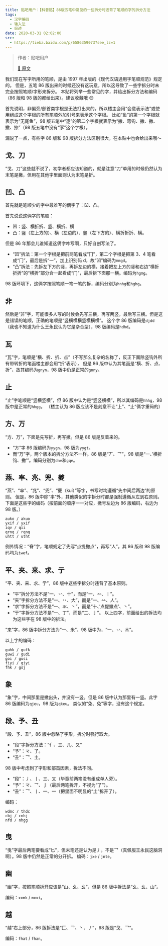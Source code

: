 ```yaml
---
title: 贴吧用户：【科普贴】86版五笔中常见的一些拆分时违背了笔顺的字的拆分方法
tags:
  - 汉字编码
  - 输入法
  - 综述
date: 2020-03-31 02:02:00
src: 
  - https://tieba.baidu.com/p/6586359073?see_lz=1
---
```


> 作者：贴吧用户
> 
> [:link: 原文](https://tieba.baidu.com/p/6586359073?see_lz=1)

我们现在写字所用的笔顺，是由 1997 年出版的《现代汉语通用字笔顺规范》规定的。
但是，五笔 86 版出来的时候还没有这玩意，所以这导致了一些字拆分时未完全按照笔顺/字形来拆分。
本贴将列举一些常见的字，并给出拆分方法和编码（86 版和 98 版的都给出来）。建议收藏哦 😊

首先说明，非偏旁/部首类字根是无法打出来的，所以楼主会用“会意表示法”或使用组成这个字根的所有笔顺外加引号来表示这个字根。
比如“鱼”的第一个字根就表示为“无尾鱼”，98 版五笔中“逐”的第二个字根就表示为“撇、弯钩、撇、撇、撇、捺”（98 版五笔中没有“豕”这个字根）。

漏说了一点，有些字 86 版和 98 版拆分方法区别很大，在本贴中也会给出来哦～

## 戈、刀

“戈、刀”这些就不说了，初学者都应该知道的，就是注意“刀”单用的时候仍然认为末笔是撇，但用在其他字里面则认为末笔是折。

## 凹、凸

首先就是笔顺少的字中最难写的俩字了：凹、凸。

首先说说这俩字的笔顺：

- 凹：竖、横折折、竖、横折、横
- 凸：竖（左上方的）、横（左边的）、竖（左下方的）、横折折折、横。

但是 86 年那会儿谁知道这俩字咋写啊，只好自创写法了。

- “凹”拆法：第一个字根是把前两笔看成“冂”，第二个字根是把第 3、4 笔看成“冂”，最后是拆“一”，加上识别码 d，故“凹”编码为`mmgd`。
- “凸”拆法：先拆左下方的竖，再拆左边的横，接着把左上方的竖和右边“横折折折”的“横折”部分合一起看成“冂”，最后拆下面那一横。编码为`hgmg`。

98 版环境下，这俩字按照笔顺一笔一笔的拆，编码分别为`hnhg`和`hghg`。

## 非

然后是“非”字，可能很多人写的时候会先写三横，再写两竖，最后写三横。但是这是错误的笔顺，正确的笔顺是“竖横横横竖横横横”。
这个字 86 版编码是`djdd`（我也不知道为什么王永民认为它是杂合型），98 版编码是`hdhd`。

## 瓦

“瓦”字，笔顺是“横、折、折、点”（不写那么复杂的名称了，反正下面除竖钩外所有带转折的笔画楼主都会用“折”表示），
但是 86 版中认为其笔画是“横、折、点、折”，故其编码为`gnyn`，98 版中仍是正常的`gnny`。

## 止

“止”字笔顺是“竖横竖横”，但 86 版中认为是“竖竖横横”，所以其编码是`hhhg`，98 版中是正常的`hhgg`。
（楼主认为 86 版应该不是刻意不让“上”、“止”俩字重码的）

## 方、万

“方、万”，下面是先写折，再写撇。但是 86 版是反着来的。

- “方”字 86 版编码为`yygn`，98 版为`yygt`。
- 而“万”字，两个版本的拆分方法不一样。86 版是“丆、乛”，98 版是“一、’横折钩、撇’”。编码分别为`dnv`和`gqe`。

## 燕、率、兆、兜、夔

“燕”、“率”、“兆”、“兜”、“夔（kuí）”等字，书写时均遵循“先中间后两边”的原则。
但是，86 版中除“率”外，其他类似的字拆分时都是强制遵循从左到右原则。
下面是这些字的编码（按前面的顺序一一对应，撇号左边为 86 版编码，右边为 98 版。）

```
auko / akuo
yxif / yxif
iqv / qii
qrnq / rqnq
uhtt / utht
```

例外情况：“脊”字，笔顺规定了先写“点提撇点”，再写“人”。其 86 版和 98 版编码均为`iwef`。

## 平、夹、来、求、亍

“平、夹、来、求、亍”，86 版中这些字拆分时违背了基本原则。

- “平”拆分方法不是“一、丷、十”，而是“一、䒑、丨”。
- “夹”字拆分方法不是“一、丷、大”，而是“一、䒑、人”。
- “求”字拆分方法不是“一、氺、丶”，而是“十、’点提撇点’、丶”。
- “亍”字拆分方法不是“一、丁”，而是“二、亅”。
  以上四字，前面给出的拆法均为这些字在 98 版中的拆法。

“来”字，86 版中拆分方法为“一、米”，98 版中为，“一、丷、木”。

以上字的编码：

```
guhk / gufk
guwi / gudi
goi / gusi
fiyi / giyi
fhk / gsj
```

## 象

“象”字，中间那里是撇出头，并没有一竖。但是 86 版中认为那里有一竖。此字 86 版编码为`qjeu`，98 版为`qkeu`。
类似的“免、兔”等字，没有这个规定。

## 段、予、丑

“段、予、丑”，86 版中忽略了字形，拆分时强行取大。

- “段”字拆分方法：“亻、三、几、又”
- “予”：龴、了。
- “丑”：乛、土。

98 版中考虑到了字形和部首因素，拆法不同。

- “段”：丿、丨、三、又（毕竟前两笔没有组成单人旁）。
- “予”：龴、乛、亅（最后两笔拆开，不视为“了”）。
- “丑”：乛、丨、一、一（把里面不明显的“土”拆开了）。

编码：

```
wdmc / thdc
cbj / cnhj
nfd / nhgg
```

## 曳

“曳”字最后两笔要看成“匕”，但末笔还是认为是丿，不是乛（真佩服王永民这脑洞啊）。98 版中仍然是正常的分开拆。
编码：`jxe` / `jnte`。

## 幽

“幽”字，按照笔顺拆开应该是“山、幺、幺”，但是 86 版中拆法是“幺、幺、山”。

编码：`xxmk` / `mxxi`。

## 越

“越”右上部分，86 版拆法是“匚、乛、丶、丿”，98 版是“戈、乛”。

编码：`fhat` / `fhan`。
